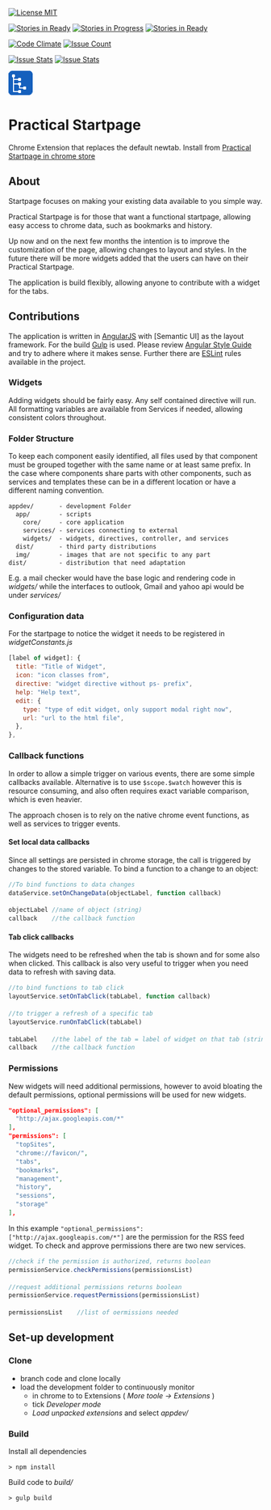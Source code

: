 [![License MIT](https://img.shields.io/badge/License-MIT-blue.svg)](https://raw.githubusercontent.com/PD75/practical-startpage/master/LICENSE)

[![Stories in Ready](https://badge.waffle.io/PD75/practical-startpage.svg?label=-to-be-started&title=To%20be%20Started)](http://waffle.io/PD75/practical-startpage)
[![Stories in Progress](https://badge.waffle.io/PD75/practical-startpage.svg?label=-in-progress&title=In%20Progress)](http://waffle.io/PD75/practical-startpage)
[![Stories in Ready](https://badge.waffle.io/PD75/practical-startpage.svg?label=-implemented&title=Implemented)](http://waffle.io/PD75/practical-startpage)

[![Code Climate](https://codeclimate.com/github/PD75/practical-startpage/badges/gpa.svg)](https://codeclimate.com/github/PD75/practical-startpage)
[![Issue Count](https://codeclimate.com/github/PD75/practical-startpage/badges/issue_count.svg)](https://codeclimate.com/github/PD75/practical-startpage)

[![Issue Stats](http://issuestats.com/github/PD75/practical-startpage/badge/pr)](http://issuestats.com/github/PD75/practical-startpage)
[![Issue Stats](http://issuestats.com/github/PD75/practical-startpage/badge/issue)](http://issuestats.com/github/PD75/practical-startpage)

![logo]

# Practical Startpage
Chrome Extension that replaces the default newtab. Install from [Practical Startpage in chrome store]

## About
Startpage focuses on making your existing data available to you simple way.

Practical Startpage is for those that want a functional startpage, allowing easy access to chrome data, such as bookmarks and history.

Up now and on the next few months the intention is to improve the customization of the page, allowing changes to layout and styles. In the future there will be more widgets added that the users can have on their Practical Startpage.

The application is build flexibly, allowing anyone to contribute with a widget for the tabs.

## Contributions
The application is written in [AngularJS] with [Semantic UI] as the layout framework. For the build [Gulp] is used. Please review [Angular Style Guide] and try to adhere where it makes sense. Further there are [ESLint] rules available in the project.

### Widgets
Adding widgets should be fairly easy. Any self contained directive will run. All formatting variables are available from Services if needed, allowing consistent colors throughout.

### Folder Structure
To keep each component easily identified, all files used by that component  must be grouped together with the same name or at least same prefix. In the case where components share parts with other components, such as services and templates these can be in a different location or have a different naming convention.

```
appdev/       - development Folder
  app/        - scripts
    core/     - core application
    services/ - services connecting to external
    widgets/  - widgets, directives, controller, and services
  dist/       - third party distributions
  img/        - images that are not specific to any part
dist/         - distribution that need adaptation
```

E.g. a mail checker would have the base logic and rendering code in _widgets/_ while the interfaces to outlook, Gmail and yahoo api would be under _services/_

### Configuration data
For the startpage to notice the widget it needs to be registered in _widgetConstants.js_

```javascript
[label of widget]: {
  title: "Title of Widget",
  icon: "icon classes from",
  directive: "widget directive without ps- prefix",
  help: "Help text",
  edit: {
    type: "type of edit widget, only support modal right now",
    url: "url to the html file",
  },
},
```

### Callback functions
In order to allow a simple trigger on various events, there are some simple callbacks available. Alternative is to use `$scope.$watch` however this is resource consuming, and also often requires exact variable comparison, which is even heavier.

The approach chosen is to rely on the native chrome event functions, as well as services to trigger events.

#### Set local data callbacks
Since all settings are persisted in chrome storage, the call is triggered by changes to the stored variable. To bind a function to a change to an object:

```javascript
//To bind functions to data changes
dataService.setOnChangeData(objectLabel, function callback)

objectLabel //name of object (string)
callback    //the callback function
```

#### Tab click callbacks
The widgets need to be refreshed when the tab is shown and for some also when clicked. This callback is also very useful to trigger when you need data to refresh with saving data.

```javascript
//to bind functions to tab click
layoutService.setOnTabClick(tabLabel, function callback)

//to trigger a refresh of a specific tab
layoutService.runOnTabClick(tabLabel)

tabLabel    //the label of the tab = label of widget on that tab (string)
callback    //the callback function
```

### Permissions
New widgets will need additional permissions, however to avoid bloating the default permissions, optional permissions will be used for new widgets.
```json
"optional_permissions": [
  "http://ajax.googleapis.com/*"
],
"permissions": [
  "topSites",
  "chrome://favicon/",
  "tabs",
  "bookmarks",
  "management",
  "history",
  "sessions",
  "storage"
],
```
In this example ```"optional_permissions": ["http://ajax.googleapis.com/*"]``` are the permission for the RSS feed widget. To check and approve permissions there are two new services.

```javascript
//check if the permission is authorized, returns boolean
permissionService.checkPermissions(permissionsList)

//request additional permissions returns boolean
permissionService.requestPermissions(permissionsList)

permissionsList    //list of oermissions needed
```

## Set-up development
### Clone
- branch code and clone locally
- load the development folder to continuously monitor
  - in chrome to to Extensions ( _More toole -> Extensions_ )
  - tick _Developer mode_
  - _Load unpacked extensions_ and select _appdev/_

### Build
Install all dependencies

```
> npm install
```

Build code to _build/_

```
> gulp build
```

[practical startpage in chrome store]: https://chrome.google.com/webstore/detail/ikjalccfdoghanieehppljppanjlmkcf
[angularjs]: https://angularjs.org/
[gulp]: http://gulpjs.com/
[angular style guide]: https://github.com/johnpapa/angular-styleguide
[eslint]: https://github.com/eslint/eslint
[logo]: ./appdev/img/icon48.png
